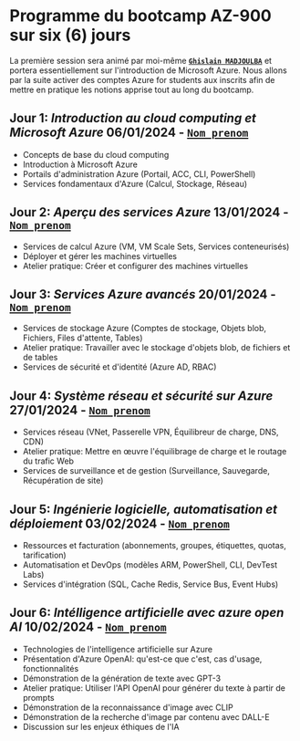 # Programme du bootcamp AZ-900 sur six (6) jours

La première session sera animé par moi-même [**`Ghislain MADJOULBA`**](https://www.linkedin.com/in/demadama-madjoulba) et portera essentiellement sur l'introduction de Microsoft Azure. Nous allons par la suite activer des comptes Azure for students aux inscrits afin de mettre en pratique les notions apprise tout au long du bootcamp.

## Jour 1: _Introduction au cloud computing et Microsoft Azure_ 06/01/2024 - [**` Nom prenom `**](https://www.linkedin.com/in/nom-prenoms)
- Concepts de base du cloud computing
- Introduction à Microsoft Azure  
- Portails d'administration Azure (Portail, ACC, CLI, PowerShell)
- Services fondamentaux d'Azure (Calcul, Stockage, Réseau)

## Jour 2: _Aperçu des services Azure_ 13/01/2024 - [**` Nom prenom `**](https://www.linkedin.com/in/nom-prenoms)
- Services de calcul Azure (VM, VM Scale Sets, Services conteneurisés)  
- Déployer et gérer les machines virtuelles
- Atelier pratique: Créer et configurer des machines virtuelles

## Jour 3: _Services Azure avancés_ 20/01/2024 - [**` Nom prenom `**](https://www.linkedin.com/in/nom-prenoms)
- Services de stockage Azure (Comptes de stockage, Objets blob, Fichiers, Files d'attente, Tables)
- Atelier pratique: Travailler avec le stockage d'objets blob, de fichiers et de tables
- Services de sécurité et d'identité (Azure AD, RBAC)

## Jour 4: _Système réseau et sécurité sur Azure_ 27/01/2024 - [**` Nom prenom `**](https://www.linkedin.com/in/nom-prenoms)
- Services réseau (VNet, Passerelle VPN, Équilibreur de charge, DNS, CDN)  
- Atelier pratique: Mettre en œuvre l'équilibrage de charge et le routage du trafic Web
- Services de surveillance et de gestion (Surveillance, Sauvegarde, Récupération de site)

## Jour 5: _Ingénierie logicielle, automatisation et déploiement_ 03/02/2024 - [**` Nom prenom `**](https://www.linkedin.com/in/nom-prenoms)
- Ressources et facturation (abonnements, groupes, étiquettes, quotas, tarification)
- Automatisation et DevOps (modèles ARM, PowerShell, CLI, DevTest Labs)
- Services d'intégration (SQL, Cache Redis, Service Bus, Event Hubs)

## Jour 6: _Intélligence artificielle avec azure open AI_ 10/02/2024 - [**` Nom prenom `**](https://www.linkedin.com/in/nom-prenoms)
- Technologies de l'intelligence artificielle sur Azure
- Présentation d'Azure OpenAI: qu'est-ce que c'est, cas d'usage, fonctionnalités
- Démonstration de la génération de texte avec GPT-3
- Atelier pratique: Utiliser l'API OpenAI pour générer du texte à partir de prompts
- Démonstration de la reconnaissance d'image avec CLIP
- Démonstration de la recherche d'image par contenu avec DALL-E
- Discussion sur les enjeux éthiques de l'IA
